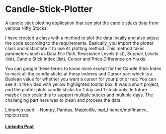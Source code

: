 # Candle-Stick-Plotter

A candle stick plotting application that can plot the candle sticks data from various Nifty Stocks.

I have created a class with a method to plot the data locally and also adjust the code according to the requirements.
Basically, you import the plotter class and instantiate it to use its plotting method. This method takes parameters such as Data File Path, Resistance Levels (list), Support Levels (list), Candle Stick Index (list), Cursor and Price Difference on Y-axis.

You can google these terms to know more except for the Candle Stick Index to mark all the candle sticks at those indexes and Cursor part which is a Boolean value for whether you want a cursor for your plot or not. You can see it in the video with yellow highlighted tooltip box.
It was a short project, and the plotter plots candle sticks for 1 day and 1 stock only. In future maybe I can scale this to support multiple stocks and multiple days. The challenging part here was to clean and process the data.

Libraries used: - Numpy, Pandas, Matplotlib, mpl_finance/mplfinance, mplcursors

#### [LinkedIn Post](https://www.linkedin.com/posts/adarsh-gupta-1086351a0_python-numpy-pandas-activity-7192920927469203457-08NA?utm_source=share&utm_medium=member_desktop)

